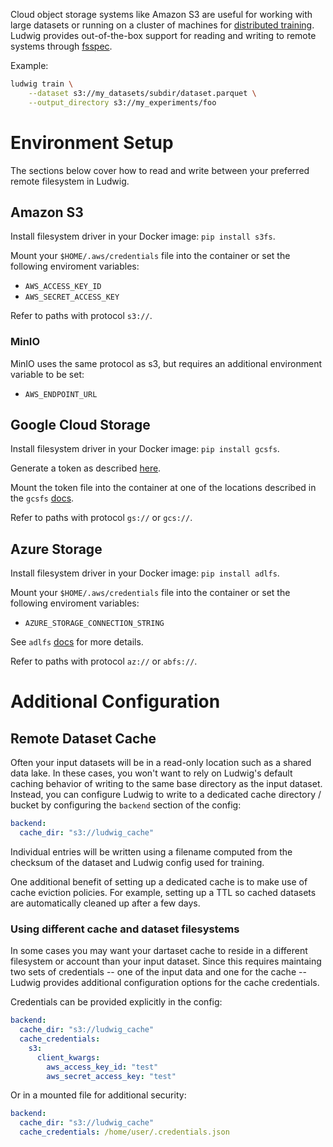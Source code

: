 Cloud object storage systems like Amazon S3 are useful for working with large datasets or
running on a cluster of machines for [distributed training](./distributed_training.md). Ludwig
provides out-of-the-box support for reading and writing to remote systems through [fsspec](https://filesystem-spec.readthedocs.io/en/latest/).

Example:

```bash
ludwig train \
    --dataset s3://my_datasets/subdir/dataset.parquet \
    --output_directory s3://my_experiments/foo
```

# Environment Setup

The sections below cover how to read and write between your preferred remote filesystem in Ludwig.

## Amazon S3

Install filesystem driver in your Docker image: `pip install s3fs`.

Mount your `$HOME/.aws/credentials` file into the container or set the following enviroment variables:

- `AWS_ACCESS_KEY_ID`
- `AWS_SECRET_ACCESS_KEY`

Refer to paths with protocol `s3://`.

### MinIO

MinIO uses the same protocol as s3, but requires an additional environment variable to be set:

- `AWS_ENDPOINT_URL`

## Google Cloud Storage

Install filesystem driver in your Docker image: `pip install gcsfs`.

Generate a token as described [here](https://cloud.google.com/iam/docs/creating-managing-service-account-keys#iam-service-account-keys-create-console).

Mount the token file into the container at one of the locations described in the `gcsfs` [docs](https://gcsfs.readthedocs.io/en/latest/#credentials).

Refer to paths with protocol `gs://` or `gcs://`.

## Azure Storage

Install filesystem driver in your Docker image: `pip install adlfs`.

Mount your `$HOME/.aws/credentials` file into the container or set the following enviroment variables:

- `AZURE_STORAGE_CONNECTION_STRING`

See `adlfs` [docs](https://github.com/fsspec/adlfs#setting-credentials) for more details.

Refer to paths with protocol `az://` or `abfs://`.

# Additional Configuration

## Remote Dataset Cache

Often your input datasets will be in a read-only location such as a shared data lake. In these cases, you won't want to
rely on Ludwig's default caching behavior of writing to the same base directory as the input dataset. Instead, you can configure
Ludwig to write to a dedicated cache directory / bucket by configuring the `backend` section of the config:

```yaml
backend:
  cache_dir: "s3://ludwig_cache"
```

Individual entries will be written using a filename computed from the checksum of the dataset and Ludwig config used for training.

One additional benefit of setting up a dedicated cache is to make use of cache eviction policies. For example, setting up a TTL 
so cached datasets are automatically cleaned up after a few days.

### Using different cache and dataset filesystems

In some cases you may want your dartaset cache to reside in a different filesystem or account than your input dataset.
Since this requires maintaing two sets of credentials -- one of the input data and one for the cache -- Ludwig provides
additional configuration options for the cache credentials.

Credentials can be provided explicitly in the config:

```yaml
backend:
  cache_dir: "s3://ludwig_cache"
  cache_credentials:
    s3:
      client_kwargs:
        aws_access_key_id: "test"
        aws_secret_access_key: "test"
```

Or in a mounted file for additional security:

```yaml
backend:
  cache_dir: "s3://ludwig_cache"
  cache_credentials: /home/user/.credentials.json
```

